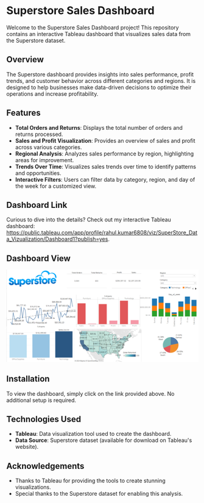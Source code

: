 # Superstore Sales Dashboard

Welcome to the Superstore Sales Dashboard project! This repository contains an interactive Tableau dashboard that visualizes sales data from the Superstore dataset.

## Overview

The Superstore dashboard provides insights into sales performance, profit trends, and customer behavior across different categories and regions. It is designed to help businesses make data-driven decisions to optimize their operations and increase profitability.

## Features

- **Total Orders and Returns**: Displays the total number of orders and returns processed.
- **Sales and Profit Visualization**: Provides an overview of sales and profit across various categories.
- **Regional Analysis**: Analyzes sales performance by region, highlighting areas for improvement.
- **Trends Over Time**: Visualizes sales trends over time to identify patterns and opportunities.
- **Interactive Filters**: Users can filter data by category, region, and day of the week for a customized view.

## Dashboard Link

Curious to dive into the details? Check out my interactive Tableau dashboard: https://public.tableau.com/app/profile/rahul.kumar6808/viz/SuperStore_Data_Vizualization/Dashboard1?publish=yes.

## Dashboard View

<img src = 'Screenshot 2024-10-15 140227.png'>


## Installation

To view the dashboard, simply click on the link provided above. No additional setup is required.

## Technologies Used

- **Tableau**: Data visualization tool used to create the dashboard.
- **Data Source**: Superstore dataset (available for download on Tableau's website).





## Acknowledgements

- Thanks to Tableau for providing the tools to create stunning visualizations.
- Special thanks to the Superstore dataset for enabling this analysis.

